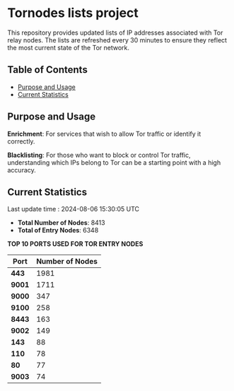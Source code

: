 # Tornodes lists project

This repository provides updated lists of IP addresses associated with Tor relay nodes. The lists are refreshed every 30 minutes to ensure they reflect the most current state of the Tor network.

## Table of Contents

- [Purpose and Usage](#purpose-and-usage)
- [Current Statistics](#current-statistics)


## Purpose and Usage

**Enrichment**: For services that wish to allow Tor traffic or identify it correctly.

**Blacklisting**: For those who want to block or control Tor traffic, understanding which IPs belong to Tor can be a starting point with a high accuracy.

## Current Statistics

Last update time : 2024-08-06 15:30:05 UTC

- **Total Number of Nodes**: 8413
- **Total of Entry Nodes**: 6348

**TOP 10 PORTS USED FOR TOR ENTRY NODES**

| **Port** | **Number of Nodes** |
|------|-----------------|
| **443**   | 1981  |
| **9001**   | 1711  |
| **9000**   | 347  |
| **9100**   | 258  |
| **8443**   | 163  |
| **9002**   | 149  |
| **143**   | 88  |
| **110**   | 78  |
| **80**   | 77  |
| **9003**   | 74  |

